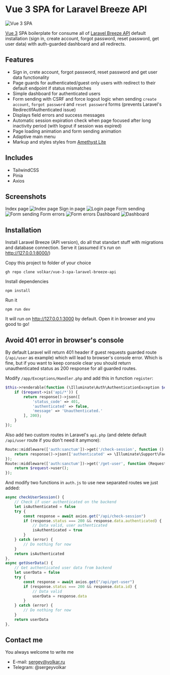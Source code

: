 # Vue 3 SPA for Laravel Breeze API

![Vue 3 SPA](https://github.com/volkar/vue-3-spa-laravel-breeze-api/blob/main/project-preview-1.jpg?raw=true)

[Vue 3](https://vuejs.org/) SPA boilerplate for consume all of [Laravel Breeze API](https://laravel.com/docs/10.x/starter-kits#breeze-and-next) default installation (sign in, create account, forgot password, reset password, get user data) with auth-guarded dashboard and all redirects.

## Features

- Sign in, crete account, forgot password, reset password and get user data functionality
- Page guards for authenticated/guest only users with redirect to their default endpoint if status mismatches
- Simple dashboard for authenticated users
- Form sending with CSRF and force logout logic when sending `create account`, `forgot password` and `reset password` forms (prevents Laravel's RedirectIfAuthenticated issue)
- Displays field errors and success messages
- Automatic session expiration check when page  focused after long inactivity period (with logout if session was expired)
- Page loading animation and form sending animation
- Adaptive main menu
- Markup and styles styles from [Amethyst Lite](https://github.com/volkar/amethyst-lite)

## Includes

- TailwindCSS
- Pinia
- Axios

## Screenshots

Index page
![Index page](https://github.com/volkar/vue-3-spa-laravel-breeze-api/blob/main/project-preview-1.jpg?raw=true)
Sign in page
![Login page](https://github.com/volkar/vue-3-spa-laravel-breeze-api/blob/main/project-preview-2.jpg?raw=true)
Form sending
![Form sending](https://github.com/volkar/vue-3-spa-laravel-breeze-api/blob/main/project-preview-3.jpg?raw=true)
Form errors
![Form errors](https://github.com/volkar/vue-3-spa-laravel-breeze-api/blob/main/project-preview-4.jpg?raw=true)
Dashboard
![Dashboard](https://github.com/volkar/vue-3-spa-laravel-breeze-api/blob/main/project-preview-5.jpg?raw=true)

## Installation

Install Laravel Breeze (API version), do all that standart stuff with migrations and database connection. Serve it (assumed it's run on http://127.0.0.1:8000/)

Copy this project to folder of your choice

```shell
gh repo clone volkar/vue-3-spa-laravel-breeze-api
```

Install dependencies
```
npm install
```

Run it
```
npm run dev
```
It will run on http://127.0.0.1:3000 by default.
Open it in browser and you good to go!

## Avoid 401 error in browser's console

By default Laravel will return 401 header if guest requests guarded route (`/api/user` as example) which will lead to browser's console error. Which is fine, but if you want to keep console clear you should return unauthenticated status as 200 response for all guarded routes.

Modify `/app/Exceptions/Handler.php` and add this in function `register`:

```php
$this->renderable(function (\Illuminate\Auth\AuthenticationException $e, $request) {
    if ($request->is('api/*')) {
        return response()->json([
            'status_code' => 401,
            'authenticated' => false,
            'message' => 'Unauthenticated.'
        ], 200);
    }
});
```

Also add two custom routes in Laravel's `api.php` (and delete default `/api/user` route if you don't need it anymore):

```php
Route::middleware(['auth:sanctum'])->get('/check-session', function () {
    return response()->json(['authenticated' => \Illuminate\Support\Facades\Auth::check()], 200);
});
Route::middleware(['auth:sanctum'])->get('/get-user', function (Request $request) {
    return $request->user();
});
```

And modify two functions in `auth.js` to use new separated routes we just added:

```js
async checkUserSession() {
    // Check if user authenticated on the backend
    let isAuthenticated = false
    try {
        const response = await axios.get("/api/check-session")
        if (response.status === 200 && response.data.authenticated) {
            // Data valid, user authenticated
            isAuthenticated = true
        }
    } catch (error) {
        // Do nothing for now
    }
    return isAuthenticated
},
async getUserData() {
    // Get authenticated user data from backend
    let userData = false
    try {
        const response = await axios.get("/api/get-user")
        if (response.status === 200 && response.data.id) {
            // Data valid
            userData = response.data
        }
    } catch (error) {
        // Do nothing for now
    }
    return userData
},
```

## Contact me

You always welcome to write me
- E-mail: sergey@volkar.ru
- Telegram: @sergeyvolkar
